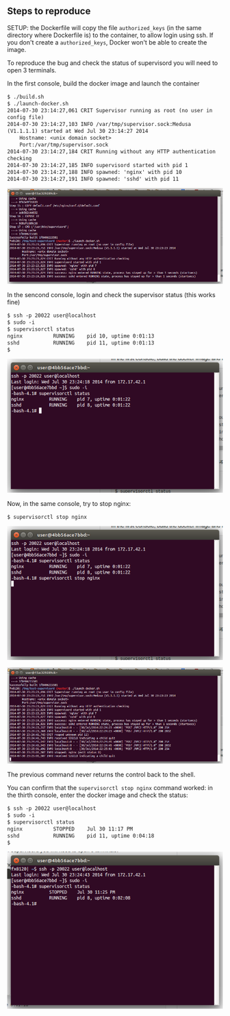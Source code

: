 Steps to reproduce
------------------

SETUP: the Dockerfile will copy the file `authorized_keys` (in the same directory where Dockerfile is) to the container, to allow login using ssh. If you
don't create a `authorized_keys`, Docker won't be able to create the image.

To reproduce the bug and check the status of supervisord you will need to open 3 terminals.

In the first console, build the docker image and launch the container

    $ ./build.sh
    $ ./launch-docker.sh 
    2014-07-30 23:14:27,061 CRIT Supervisor running as root (no user in config file)
    2014-07-30 23:14:27,103 INFO /var/tmp/supervisor.sock:Medusa (V1.1.1.1) started at Wed Jul 30 23:14:27 2014
    	Hostname: <unix domain socket>
    	Port:/var/tmp/supervisor.sock
    2014-07-30 23:14:27,184 CRIT Running without any HTTP authentication checking
    2014-07-30 23:14:27,185 INFO supervisord started with pid 1
    2014-07-30 23:14:27,188 INFO spawned: 'nginx' with pid 10
    2014-07-30 23:14:27,191 INFO spawned: 'sshd' with pid 11

![Screenshot](https://raw.githubusercontent.com/hgdeoro/test-supervisord/master/screenshot01.png)


In the sencond console, login and check the supervisor status (this works fine)

    $ ssh -p 20022 user@localhost
    $ sudo -i
    $ supervisorctl status
    nginx          RUNNING    pid 10, uptime 0:01:13
    sshd           RUNNING    pid 11, uptime 0:01:13
    $

![Screenshot](https://raw.githubusercontent.com/hgdeoro/test-supervisord/master/screenshot02.png)

Now, in the same console, try to stop nginx:

    $ supervisorctl stop nginx

![Screenshot](https://raw.githubusercontent.com/hgdeoro/test-supervisord/master/screenshot03.png)


![Screenshot](https://raw.githubusercontent.com/hgdeoro/test-supervisord/master/screenshot04.png)

The previous command never returns the control back to the shell.

You can confirm that the `supervisorctl stop nginx` command worked: in the thirth console, enter the docker image and check the status:

    $ ssh -p 20022 user@localhost
    $ sudo -i
    $ supervisorctl status
    nginx          STOPPED    Jul 30 11:17 PM
    sshd           RUNNING    pid 11, uptime 0:04:18
    $

![Screenshot](https://raw.githubusercontent.com/hgdeoro/test-supervisord/master/screenshot05.png)


